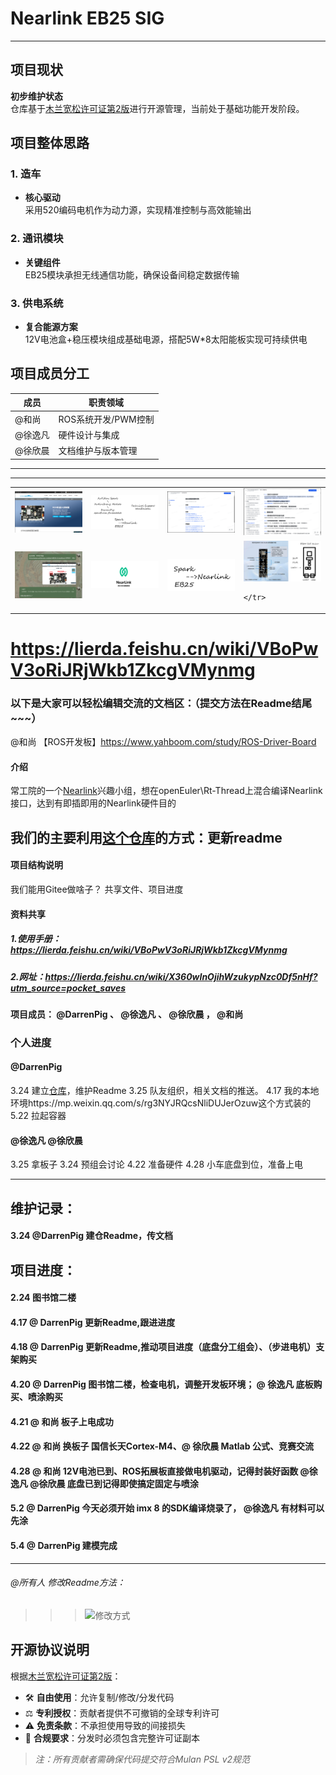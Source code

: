 # Nearlink EB25 SIG

---

## 项目现状
**初步维护状态**  
仓库基于[木兰宽松许可证第2版](http://license.coscl.org.cn/MulanPSL2)进行开源管理，当前处于基础功能开发阶段。

## 项目整体思路
### 1. 造车
- **核心驱动**  
  采用520编码电机作为动力源，实现精准控制与高效能输出

### 2. 通讯模块
- **关键组件**  
  EB25模块承担无线通信功能，确保设备间稳定数据传输

### 3. 供电系统
- **复合能源方案**  
  12V电池盒+稳压模块组成基础电源，搭配5W*8太阳能板实现可持续供电

## 项目成员分工
| 成员        | 职责领域             |
|-------------|----------------------|
| @和尚       | ROS系统开发/PWM控制  | 
| @徐逸凡     | 硬件设计与集成       |
| @徐欣晨     | 文档维护与版本管理   |

---



---
<table>
    <tr>
      <td ><img src="image/ROS%E5%B9%B3%E5%8F%B0.png" width=200/>
      <td ><img src="image/Tree.png" width=200/>
      <td ><img src="image/%E5%AE%98%E6%96%B9%E7%9A%84%E8%B5%84%E6%96%99%E5%8C%85%E6%88%AA%E5%9B%BE.png" width=200/>
      <td ><img src="image/FAQ%E6%88%AA%E5%9B%BE.png" width=200/>
    </tr>

   <tr>  
      <td ><img src="image/%E4%BD%BF%E7%94%A8%E6%96%B9%E6%B3%95.png" width=200/>
      <td ><img src="image/Nearlink.png" width=200/>
      <td ><img src="image/SegonUIScript%20%20aim.png" width=200/>
      <td ><img src="image/duibitu.png" width=200/>
   
    </tr>
</table>

# https://lierda.feishu.cn/wiki/VBoPwV3oRiJRjWkb1ZkcgVMynmg
### 以下是大家可以轻松编辑交流的文档区：（提交方法在Readme结尾~~~）

 @和尚 【ROS开发板】https://www.yahboom.com/study/ROS-Driver-Board


#### 介绍

常工院的一个[Nearlink](https://www.hisilicon.com/cn/techtalk/nearlink)兴趣小组，想在openEuler\Rt-Thread上混合编译Nearlink接口，达到有即插即用的Nearlink硬件目的


## 我们的主要利用[这个仓库](https://gitee.com/darrenpig/openeuler-nearlink)的方式：更新readme


#### 项目结构说明
我们能用Gitee做啥子？
共享文件、项目进度



#### 资料共享

##### 1.使用手册：https://lierda.feishu.cn/wiki/VBoPwV3oRiJRjWkb1ZkcgVMynmg


##### 2.网址：https://lierda.feishu.cn/wiki/X360wInOjihWzukypNzc0Df5nHf?utm_source=pocket_saves


#### 项目成员： @DarrenPig 、 @徐逸凡 、 @徐欣晨 ， @和尚 

### 个人进度

####  @DarrenPig 
3.24 建立[仓库](https://gitee.com/darrenpig/openeuler-nearlink)，维护Readme
3.25 队友组织，相关文档的推送。
4.17 我的本地环境https://mp.weixin.qq.com/s/rg3NYJRQcsNliDUJerOzuw这个方式装的
5.22 拉起容器


####  @徐逸凡 @徐欣晨 
3.25 拿板子 
3.24 预组会讨论
4.22 准备硬件
4.28 小车底盘到位，准备上电

---
## 维护记录：
#### 3.24 @DarrenPig 建仓Readme，传文档
## 项目进度：
#### 2.24 图书馆二楼
#### 4.17 @ DarrenPig 更新Readme,跟进进度
#### 4.18 @ DarrenPig 更新Readme,推动项目进度（底盘分工组会）、（步进电机）支架购买
#### 4.20 @ DarrenPig 图书馆二楼，检查电机，调整开发板环境； @ 徐逸凡 底板购买、喷涂购买
#### 4.21 @ 和尚 板子上电成功
#### 4.22 @ 和尚 换板子 国信长天Cortex-M4、@ 徐欣晨 Matlab 公式、竞赛交流
#### 4.28 @ 和尚 12V电池已到、ROS拓展板直接做电机驱动，记得封装好函数  @徐逸凡 @徐欣晨 底盘已到记得即使搞定固定与喷涂 
#### 5.2  @ DarrenPig 今天必须开始 imx 8 的SDK编译烧录了， @徐逸凡  有材料可以先涂
#### 5.4  @ DarrenPig 建模完成
---
###### @所有人 修改Readme方法：
>>> ![修改方式](image/%E7%99%BE%E5%BA%A6%E7%BD%91%E7%9B%98%E5%8A%A0%E9%80%9F.gif)

## 开源协议说明
根据[木兰宽松许可证第2版](http://license.coscl.org.cn/MulanPSL2)：
- 🛠️ **自由使用**：允许复制/修改/分发代码  
- ⚖️ **专利授权**：贡献者提供不可撤销的全球专利许可  
- ⚠️ **免责条款**：不承担使用导致的间接损失  
- 📜 **合规要求**：分发时必须包含完整许可证副本

> *注：所有贡献者需确保代码提交符合Mulan PSL v2规范*
